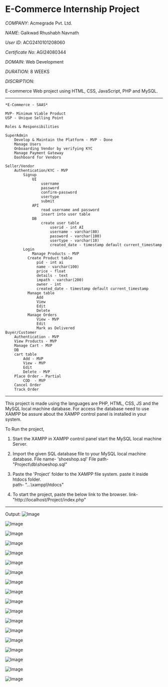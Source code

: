# E-Commerce Internship Project

*COMPANY*:  Acmegrade Pvt. Ltd.

*NAME*: Gaikwad Rhushabh Navnath

*User ID*: ACG2410101208060

*Certificate No*: AGI24080344

*DOMAIN*: Web Development

*DURATION*: 8 WEEKS


*DISCRIPTION*:

E-commerce Web project using HTML, CSS, JavaScript, PHP and MySQL.

---
```
*E-Commerce - SAAS*

MVP- Minimum Viable Product
USP - Unique Selling Point

Roles & Responsibilities

SuperAdmin  
    Develop & Maintain the Platform - MVP - Done
    Manage Users
    Onboaarding Vendor by verifying KYC
    Manage Payment Gateway
    Dashboard for Vendors
    
Seller/Vendor
    Authentication/KYC - MVP
        Signup 
            UI
                username
                password
                confirm-password
                usertype
                submit
            API
                read username and password
                insert into user table
            DB
                create user table
                    userid - int AI
                    username - varchar(80)
                    password - varchar(100)
                    usertype - varchar(10)
                    created_date - timestamp default current_timestamp
        Login
            Manage Products - MVP
          Create Product table
              pid - int ai
              name - varchar(100)
              price - float
              details - text
              impath - varchar(200)
              owner - int
              created_date - timestamp default current_timestamp
          Manage table
              Add 
              View
              Edit
              Delete
          Manage Orders        
              View - MVP
              Edit
              Mark as Delivered
Buyer/Customer
    Authentication - MVP
    View Products - MVP
    Manage Cart - MVP
    DB
    cart table  
        Add - MVP
        View - MVP
        Edit
        Delete - MVP
    Place Order - Partial
        COD  - MVP
    Cancel Order
    Track Order
```
    
---
This project is made using the languages are PHP, HTML, CSS, JS and the MySQL local machine database.
For access the database need to use XAMPP be assure about the XAMPP control panel is installed in your system.

To Run the project,
1. Start the XAMPP in XAMPP control panel start the MySQL local machine Server.

2. Import the given SQL database file to your MySQL local machine database.
	File name- 'shoeshop.sql'
	File path- "Project\db\shoeshop.sql"

3. Paste the 'Project' folder to the XAMPP file system.
	paste it inside htdocs folder.	
	path- "...\xampp\htdocs\"

4. To start the project, paste the below link to the browser.
	link- "http://localhost/Project/index.php"

---

Output:
![Image](https://github.com/user-attachments/assets/c80c19bd-c8ab-47d9-b2ff-909a80194a65)

![Image](https://github.com/user-attachments/assets/a43a561c-b606-4ee7-84a5-73f4d2629d64)

![Image](https://github.com/user-attachments/assets/fa847038-7837-49b2-ace1-89c4fc9abd2f)

![Image](https://github.com/user-attachments/assets/cafa5c24-7ae2-400a-85cc-6c8114f6faaa)

![Image](https://github.com/user-attachments/assets/0e9f3d0b-a558-41c8-b2a8-eb838c1a3ec0)

![Image](https://github.com/user-attachments/assets/d6c8e719-382f-4a9b-8b9f-2d0183332ee7)

![Image](https://github.com/user-attachments/assets/e5a8ad7e-1c0a-4f7a-ae74-08281cb094ff)

![Image](https://github.com/user-attachments/assets/098db728-a6ca-415f-8d4f-89ee8448c067)

![Image](https://github.com/user-attachments/assets/235c3997-4e86-473d-af9e-87d5035e0cb8)

![Image](https://github.com/user-attachments/assets/d9470327-389c-4b83-8a6a-a67a190a064b)

![Image](https://github.com/user-attachments/assets/71353b24-351f-4e06-aaab-e05e67480685)

![Image](https://github.com/user-attachments/assets/43c61875-0657-4724-825b-da7dbae766ea)

![Image](https://github.com/user-attachments/assets/843ad8a4-adc9-4b40-a32a-6ac4eb025ef5)

![Image](https://github.com/user-attachments/assets/ce7609b3-1faf-4af8-936a-e6661446e149)

![Image](https://github.com/user-attachments/assets/6e90b428-4ce7-4a30-a3bf-570f79b2fd78)

![Image](https://github.com/user-attachments/assets/92c9d5b9-2a8b-41cf-ab46-80422821177e)

![Image](https://github.com/user-attachments/assets/93cb12f6-39ef-44b7-9109-2f9f1a4f37be)

![Image](https://github.com/user-attachments/assets/61df0d03-2188-48d7-b0e3-4c88ea43a8c3)
